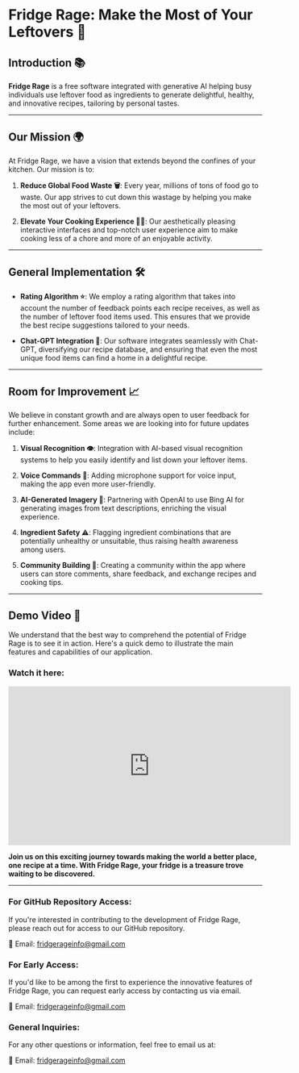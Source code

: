 # Fridge Rage: Make the Most of Your Leftovers 🍲

## Introduction 📚

**Fridge Rage** is a free software integrated with generative AI helping busy individuals use leftover food as ingredients to generate delightful, healthy, and innovative recipes, tailoring by personal tastes.

---

## Our Mission 🌍

At Fridge Rage, we have a vision that extends beyond the confines of your kitchen. Our mission is to:

1. **Reduce Global Food Waste 🗑️**: Every year, millions of tons of food go to waste. Our app strives to cut down this wastage by helping you make the most out of your leftovers.

2. **Elevate Your Cooking Experience 👩‍🍳**: Our aesthetically pleasing interactive interfaces and top-notch user experience aim to make cooking less of a chore and more of an enjoyable activity.
---

## General Implementation 🛠️

- **Rating Algorithm ⭐**: We employ a rating algorithm that takes into account the number of feedback points each recipe receives, as well as the number of leftover food items used. This ensures that we provide the best recipe suggestions tailored to your needs.

- **Chat-GPT Integration 💬**: Our software integrates seamlessly with Chat-GPT, diversifying our recipe database, and ensuring that even the most unique food items can find a home in a delightful recipe.

---

## Room for Improvement 📈

We believe in constant growth and are always open to user feedback for further enhancement. Some areas we are looking into for future updates include:

1. **Visual Recognition 👁️**: Integration with AI-based visual recognition systems to help you easily identify and list down your leftover items.

2. **Voice Commands 🎤**: Adding microphone support for voice input, making the app even more user-friendly.

3. **AI-Generated Imagery 🎨**: Partnering with OpenAI to use Bing AI for generating images from text descriptions, enriching the visual experience.

4. **Ingredient Safety ⚠️**: Flagging ingredient combinations that are potentially unhealthy or unsuitable, thus raising health awareness among users.

5. **Community Building 🤝**: Creating a community within the app where users can store comments, share feedback, and exchange recipes and cooking tips.

---
## Demo Video 🎥

We understand that the best way to comprehend the potential of Fridge Rage is to see it in action. Here's a quick demo to illustrate the main features and capabilities of our application.

### Watch it here:

<div align="center">
  <iframe width="560" height="315" src="https://www.youtube.com/embed/VIDEO_ID" frameborder="0" allowfullscreen></iframe>
</div>

**Join us on this exciting journey towards making the world a better place, one recipe at a time. With Fridge Rage, your fridge is a treasure trove waiting to be discovered.**

---
### For GitHub Repository Access:

If you're interested in contributing to the development of Fridge Rage, please reach out for access to our GitHub repository.

📧 Email: [fridgerageinfo@gmail.com](mailto:fridgerageinfo@gmail.com)

### For Early Access:

If you'd like to be among the first to experience the innovative features of Fridge Rage, you can request early access by contacting us via email.

📧 Email: [fridgerageinfo@gmail.com](mailto:fridgerageinfo@gmail.com)

### General Inquiries:

For any other questions or information, feel free to email us at:

📧 Email: [fridgerageinfo@gmail.com](mailto:fridgerageinfo@gmail.com)
